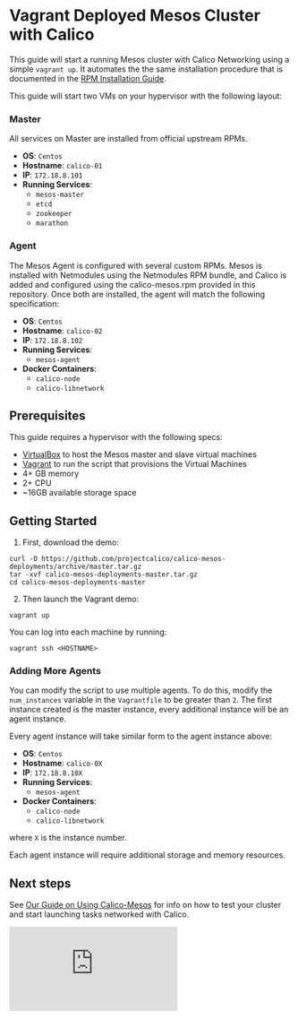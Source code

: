 # Vagrant Deployed Mesos Cluster with Calico
This guide will start a running Mesos cluster with Calico Networking using a simple `vagrant up`. 
It automates the the same installation procedure that is documented in the [RPM Installation Guide](RpmInstallCalicoMesos.md).

This guide will start two VMs on your hypervisor with the following layout:
### Master
All services on Master are installed from official upstream RPMs.
 * **OS**: `Centos`
 * **Hostname**: `calico-01`
 * **IP**: `172.18.8.101`
 * **Running Services**:
   * `mesos-master`
   * `etcd`
   * `zookeeper`
   * `marathon`

### Agent
The Mesos Agent is configured with several custom RPMs. Mesos is installed with Netmodules using the Netmodules RPM bundle, and Calico is added and configured using the calico-mesos.rpm provided in this repository. Once both are installed, the agent will match the following specification:
 * **OS**: `Centos`
 * **Hostname**: `calico-02`
 * **IP**: `172.18.8.102`
 * **Running Services**:
   * `mesos-agent`
 * **Docker Containers**:
   * `calico-node`
   * `calico-libnetwork`

## Prerequisites
This guide requires a hypervisor with the following specs:

 * [VirtualBox][virtualbox] to host the Mesos master and slave virtual machines
 * [Vagrant][vagrant] to run the script that provisions the Virtual Machines
 * 4+ GB memory
 * 2+ CPU
 * ~16GB available storage space


## Getting Started
1. First, download the demo:
  ```
  curl -O https://github.com/projectcalico/calico-mesos-deployments/archive/master.tar.gz
  tar -xvf calico-mesos-deployments-master.tar.gz
  cd calico-mesos-deployments-master
  ```

2. Then launch the Vagrant demo:
  ```
  vagrant up
  ```

You can log into each machine by running:
```
vagrant ssh <HOSTNAME>
```

### Adding More Agents
You can modify the script to use multiple agents. To do this, modify the `num_instances` variable
in the `Vagrantfile` to be greater than `2`.  The first instance created is the master instance, every 
additional instance will be an agent instance.

Every agent instance will take similar form to the agent instance above:

 * **OS**: `Centos`
 * **Hostname**: `calico-0X`
 * **IP**: `172.18.8.10X`
 * **Running Services**:
   * `mesos-agent`
 * **Docker Containers**:
   * `calico-node`
   * `calico-libnetwork`

where `X` is the instance number.
 
Each agent instance will require additional storage and memory resources.

## Next steps
See [Our Guide on Using Calico-Mesos](UsingCalicoMesos.md) for info on how to test your cluster and start launching tasks networked with Calico.

[virtualbox]: https://www.virtualbox.org/
[vagrant]: https://www.vagrantup.com/
[![Analytics](https://calico-ga-beacon.appspot.com/UA-52125893-3/calico-containers/docs/mesos/DockerizedVagrant.md?pixel)](https://github.com/igrigorik/ga-beacon)
